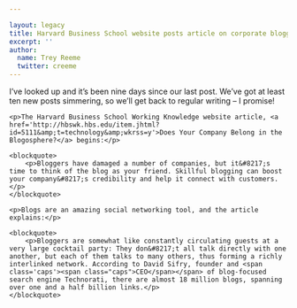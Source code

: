 ```yaml
---

layout: legacy
title: Harvard Business School website posts article on corporate blogging
excerpt: ''
author:
  name: Trey Reeme
  twitter: creeme
---
```


<p>I&#8217;ve looked up and it&#8217;s been nine days since our last post.  We&#8217;ve got at least ten new posts simmering, so we&#8217;ll get back to regular writing &#8211; I promise!</p>

    <p>The Harvard Business School Working Knowledge website article, <a href='http://hbswk.hbs.edu/item.jhtml?id=5111&amp;t=technology&amp;wkrss=y'>Does Your Company Belong in the Blogosphere?</a> begins:</p>

    <blockquote>
        <p>Bloggers have damaged a number of companies, but it&#8217;s time to think of the blog as your friend. Skillful blogging can boost your company&#8217;s credibility and help it connect with customers.</p>
    </blockquote>

    <p>Blogs are an amazing social networking tool, and the article explains:</p>

    <blockquote>
        <p>Bloggers are somewhat like constantly circulating guests at a very large cocktail party: They don&#8217;t all talk directly with one another, but each of them talks to many others, thus forming a richly interlinked network. According to David Sifry, founder and <span class='caps'><span class="caps">CEO</span></span> of blog-focused search engine Technorati, there are almost 18 million blogs, spanning over one and a half billion links.</p>
    </blockquote>